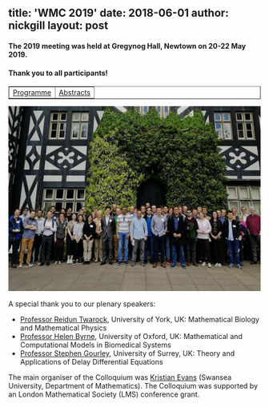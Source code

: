 title: 'WMC 2019'
date: 2018-06-01
author: nickgill
layout: post
---


#### The 2019 meeting was held at Gregynog Hall, Newtown on 20-22 May 2019. 

#### Thank you to all participants!

<style>
.tablelines table, .tablelines td, .tablelines th {
        border: 1px solid black;
        }
</style>



<p>
<table width="100%" border="1">
  <tr>
    <td align="center"><a href = "Gregynog2019Timetable.pdf">Programme</a> </td><td align="center"> <a href = "Gregynog2019Abstracts.pdf">Abstracts</a> </td></tr></table>
</p>


<img style="float: center;" src="Gregynog2019.jpg" width="750pt" alt="WIMCS2019" />

A special thank you to our plenary speakers:
- [Professor Reidun Twarock](https://www.york.ac.uk/maths/staff/reidun-twarock/), University of York, UK: Mathematical Biology and Mathematical Physics
- [Professor Helen Byrne](https://www.maths.ox.ac.uk/people/helen.byrne), University of Oxford, UK: Mathematical and Computational Models in Biomedical Systems
- [Professor Stephen Gourley](https://www.surrey.ac.uk/people/stephen-gourley), University of Surrey, UK: Theory and Applications of Delay Differential Equations

The main organiser of the Colloquium was [Kristian Evans](https://www.swansea.ac.uk/staff/science/maths/k.evans/) (Swansea University, Department of Mathematics). The Colloquium was supported by an London Mathematical Society (LMS) conference grant.
